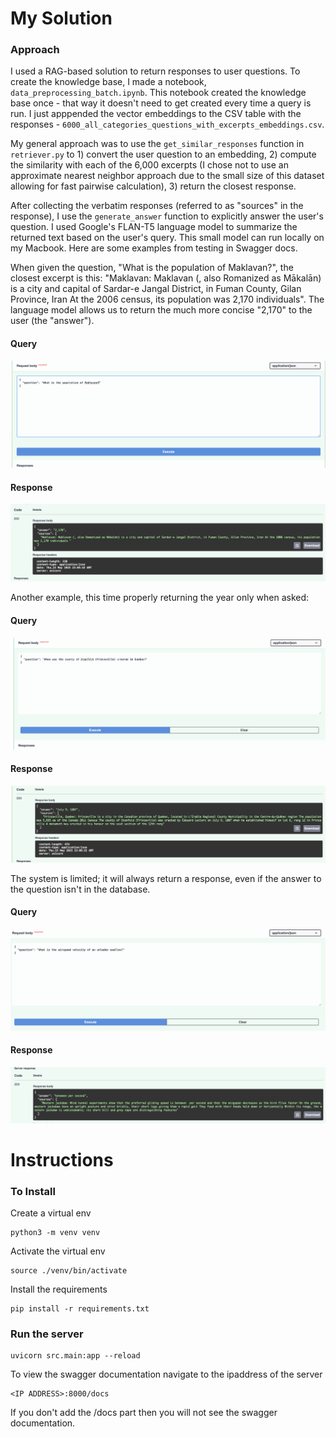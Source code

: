 # My Solution

### Approach

I used a RAG-based solution to return responses to user questions. To create the knowledge base, I made a notebook, `data_preprocessing_batch.ipynb`. This notebook created the knowledge base once - that way it doesn't need to get created every time a query is run. I just apppended the vector embeddings to the CSV table with the responses - `6000_all_categories_questions_with_excerpts_embeddings.csv`.

My general approach was to use the `get_similar_responses` function in `retriever.py` to 1) convert the user question to an embedding, 2) compute the similarity with each of the 6,000 excerpts (I chose not to use an approximate nearest neighbor approach due to the small size of this dataset allowing for fast pairwise calculation), 3) return the closest response. 

After collecting the verbatim responses (referred to as "sources" in the response), I use the `generate_answer` function to explicitly answer the user's question. I used Google's FLAN-T5 language model to summarize the returned text based on the user's query. This small model can run locally on my Macbook. Here are some examples from testing in Swagger docs. 

When given the question, "What is the population of Maklavan?", the closest excerpt is this:  "Maklavan: Maklavan (, also Romanized as Mākalān) is a city and capital of Sardar-e Jangal District, in Fuman County, Gilan Province, Iran At the 2006 census, its population was 2,170 individuals". The language model allows us to return the much more concise "2,170" to the user (the "answer"). 

#### Query

![Alt text](/screenshots/q1_query.png?raw=true)

#### Response
![Alt text](/screenshots/q1_response.png?raw=true)


Another example, this time properly returning the year only when asked: 
#### Query
![Alt text](/screenshots/q2_query.png?raw=true)


#### Response
![Alt text](/screenshots/q2_response.png?raw=true)

The system is limited; it will always return a response, even if the answer to the question isn't in the database. 
#### Query
![Alt text](/screenshots/q3_query.png?raw=true)


#### Response
![Alt text](/screenshots/q3_response.png?raw=true)



# Instructions

### To Install
Create a virtual env
```
python3 -m venv venv
```

Activate the virtual env
```
source ./venv/bin/activate
```

Install the requirements
```
pip install -r requirements.txt
```

### Run the server
```
uvicorn src.main:app --reload
```

To view the swagger documentation navigate to the ipaddress of the server 
```
<IP ADDRESS>:8000/docs
```

If you don't add the /docs part then you will not see the swagger documentation.
